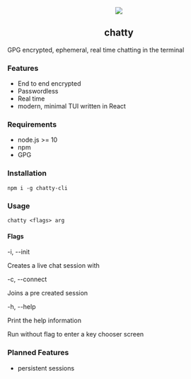 <p align='center'>
<img src='https://user-images.githubusercontent.com/9297865/151671270-f8130da4-6842-461f-bf29-df4fe1cc6fed.png' />
</p>

<h2 align='center'>chatty</h2>

GPG encrypted, ephemeral, real time chatting in the terminal

### Features
* End to end encrypted
* Passwordless
* Real time
* modern, minimal TUI written in React

### Requirements
* node.js >= 10
* npm
* GPG

### Installation
`npm i -g chatty-cli`

### Usage
`chatty <flags> arg`

#### Flags
-i, --init <key-id>

Creates a live chat session with <key-id>

-c, --connect <key-id>
 
Joins a pre created session

-h, --help

Print the help information

Run without flag to enter a key chooser screen

### Planned Features
* persistent sessions
